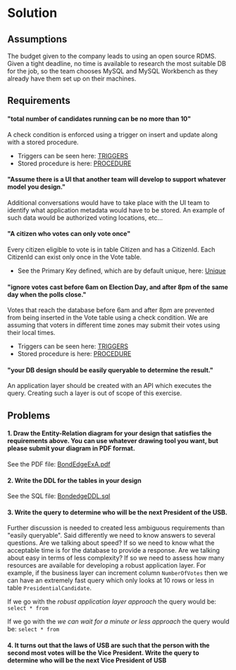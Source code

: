 # Solution

## Assumptions
The budget given to the company leads to using an open source RDMS. Given a tight deadline, no time is available to research the most suitable DB for the job, so the team chooses MySQL and MySQL Workbench as they already have them set up on their machines.

## Requirements

#### "total number of candidates running can be no more than 10"
A check condition is enforced using a trigger on insert and update along with a stored procedure.
- Triggers can be seen here: [TRIGGERS](https://github.com/sbookert/bondedge_exercises/blob/fb137b1bb74b24a260c8b00e47fb6102a18a5d05/exercise_A/BondedgeDDL.sql#L42)
- Stored procedure is here: [PROCEDURE](https://github.com/sbookert/bondedge_exercises/blob/f1d557d15d924276add26cd317f8daf927615348/exercise_A/BondedgeDDL.sql#L98)

#### "Assume there is a UI that another team will develop to support whatever model you design."
Additional conversations would have to take place with the UI team to identify what application metadata would have to be stored. An example of such data would be authorized voting locations, etc...

#### "A citizen who votes can only vote once"
Every citizen eligible to vote is in table Citizen and has a CitizenId. Each CitizenId can exist only once in the Vote table.
- See the Primary Key defined, which are by default unique, here: [Unique](https://github.com/sbookert/bondedge_exercises/blob/91400691e490a7a31e1c85e1ca2a5ba566c14e66/exercise_A/BondedgeDDL.sql#L70)

#### "ignore votes cast before 6am on Election Day, and after 8pm of the same day when the polls close."
Votes that reach the database before 6am and after 8pm are prevented from being inserted in the Vote table using a check condition. We are assuming that voters in different time zones may submit their votes using their local times.
- Triggers can be seen here: [TRIGGERS](https://github.com/sbookert/bondedge_exercises/blob/91400691e490a7a31e1c85e1ca2a5ba566c14e66/exercise_A/BondedgeDDL.sql#L77)
- Stored procedure is here: [PROCEDURE](https://github.com/sbookert/bondedge_exercises/blob/91400691e490a7a31e1c85e1ca2a5ba566c14e66/exercise_A/BondedgeDDL.sql#L108)

#### "your DB design should be easily queryable to determine the result."
An application layer should be created with an API which executes the query. Creating such a layer is out of scope of this exercise.

## Problems

#### 1. Draw the Entity-Relation diagram for your design that satisfies the requirements above. You can use whatever drawing tool you want, but please submit your diagram in PDF format.
See the PDF file: [BondEdgeExA.pdf](https://github.com/sbookert/bondedge_exercises/blob/master/exercise_A/BondEdgeExA.pdf)

#### 2. Write the DDL for the tables in your design
See the SQL file: [BondedgeDDL.sql](https://github.com/sbookert/bondedge_exercises/blob/master/exercise_A/BondedgeDDL.sql)

#### 3. Write the query to determine who will be the next President of the USB.
Further discussion is needed to created less ambiguous requirements than "easily queryable". Said differently we need to know answers to several questions. Are we talking about speed? If so we need to know what the acceptable time is for the database to provide a response. Are we talking about easy in terms of less complexity? If so we need to assess how many resources are available for developing a robust application layer. For example, if the business layer can increment column `NumberOfVotes` then we can have an extremely fast query which only looks at 10 rows or less in table `PresidentialCandidate`.

If we go with the _robust application layer approach_ the query would be:
```select * from ```

If we go with the _we can wait for a minute or less approach_ the query would be:
```select * from ```

#### 4. It turns out that the laws of USB are such that the person with the second most votes will be the Vice President. Write the query to determine who will be the next Vice President of USB

